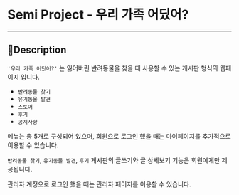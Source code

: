 # Semi Project - 우리 가족 어딨어?
----

## 🐾Description
`'우리 가족 어딨어?'` 는 잃어버린 반려동물을 찾을 때 사용할 수 있는 게시판 형식의 웹페이지 입니다.
+ `반려동물 찾기`
+ `유기동물 발견`
+ `스토어`
+ `후기`
+ `공지사항` <br/>

메뉴는 총 5개로 구성되어 있으며, 회원으로 로그인 했을 때는 마이페이지를 추가적으로 이용할 수 있습니다.<br/>

`반려동물 찾기`, `유기동물 발견`, `후기` 게시판의 글쓰기와 글 상세보기 기능은 회원에게만 제공됩니다.

 관리자 계정으로 로그인 했을 때는 관리자 페이지를 이용할 수 있습니다.

